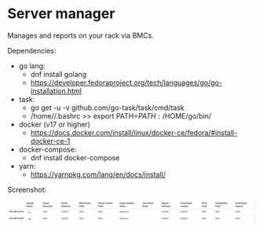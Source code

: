 # Server manager

Manages and reports on your rack via BMCs.

Dependencies:
 - go lang:
   - dnf install golang
   - https://developer.fedoraproject.org/tech/languages/go/go-installation.html
 - task:
   - go get -u -v github.com/go-task/task/cmd/task
   - /home/<user>/.bashrc  >>  export PATH=$PATH:/$HOME/go/bin/
 - docker (v17 or higher)
   - https://docs.docker.com/install/linux/docker-ce/fedora/#install-docker-ce-1
 - docker-compose:
   - dnf install docker-compose
 - yarn:
   - https://yarnpkg.com/lang/en/docs/install/

Screenshot:

![img](./screenshot.png)
